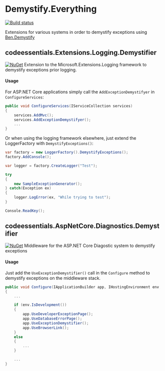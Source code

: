 # Demystify.Everything
[![Build status](https://ci.appveyor.com/api/projects/status/tj4sycaq3kyu1ic5?svg=true)](https://ci.appveyor.com/project/twenzel/demystify-everything)

Extensions for various systems in order to demystify exceptions using [Ben.Demystify](https://github.com/benaadams/Ben.Demystifier)

## codeessentials.Extensions.Logging.Demystifier
[![NuGet](https://img.shields.io/nuget/v/codeessentials.Extensions.Logging.Demystifier.svg)](https://nuget.org/packages/codeessentials.Extensions.Logging.Demystifier/)
Extension to the Microsoft.Extensions.Logging framework to demystify exceptions prior logging.

#### Usage
For ASP.NET Core applications simply call the `AddExceptionDemystifyer` in `ConfigureServices`:

```csharp
public void ConfigureServices(IServiceCollection services)
{
    services.AddMvc();
    services.AddExceptionDemystifyer();
	...
}
```

Or when using the logging framework elsewhere, just extend the LoggerFactory with `DemystifyExceptions()`:

```csharp
var factory = new LoggerFactory().DemystifyExceptions();
factory.AddConsole();

var logger = factory.CreateLogger("Test");

try
{
	new SampleExceptionGenerator();
} catch(Exception ex)
{
	logger.LogError(ex, "While trying to test");
}

Console.ReadKey();
```

## codeessentials.AspNetCore.Diagnostics.Demystifier
[![NuGet](https://img.shields.io/nuget/v/codeessentials.AspNetCore.Diagnostics.Demystifier.svg)](https://nuget.org/packages/codeessentials.AspNetCore.Diagnostics.Demystifier/)
Middleware for the ASP.NET Core Diagostic system to demystify exceptions

#### Usage
Just add the `UseExceptionDemystifier()` call in the `Configure` method to demystify exceptions on the middleware stack.

```csharp
public void Configure(IApplicationBuilder app, IHostingEnvironment env, ILoggerFactory factory)
{
	...

	if (env.IsDevelopment())
	{                
		app.UseDeveloperExceptionPage();
		app.UseDatabaseErrorPage();
		app.UseExceptionDemystifier();
		app.UseBrowserLink();
	}
	else
	{
		...
	}

	...
}
```